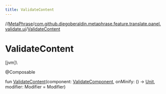 ```yaml
---
title: ValidateContent
---
```

//[MetaPhrase](../../index.html)/[com.github.diegoberaldin.metaphrase.feature.translate.panel.validate.ui](index.html)/[ValidateContent](-validate-content.html)



# ValidateContent



[jvm]\




@Composable



fun [ValidateContent](-validate-content.html)(component: [ValidateComponent](../com.github.diegoberaldin.metaphrase.feature.translate.panel.validate.presentation/-validate-component/index.html), onMinify: () -&gt; [Unit](https://kotlinlang.org/api/latest/jvm/stdlib/kotlin/-unit/index.html), modifier: Modifier = Modifier)




